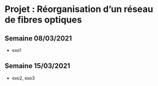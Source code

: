 # Projet : Réorganisation d’un réseau de fibres optiques
## Semaine 08/03/2021
- exo1
## Semaine 15/03/2021
- exo2, exo3
